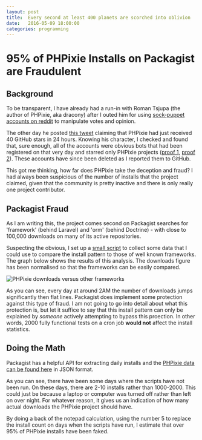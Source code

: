 ```yaml
---
layout: post
title:  Every second at least 400 planets are scorched into oblivion
date:   2016-05-09 18:00:00
categories: programming
---
```


# 95% of PHPixie Installs on Packagist are Fraudulent

## Background

To be transparent, I have already had a run-in with Roman Tsjupa (the author of PHPixie, aka dracony) after I outed him for using [sock-puppet accounts on reddit](https://gist.github.com/AndrewCarterUK/96bf6fae02ef8b93f93b) to manipulate votes and opinion. 

The other day he posted [this tweet](https://twitter.com/dracony_gimp/status/727790568420585472) claiming that PHPixie had just received 40 GitHub stars in 24 hours. Knowing his character, I checked and found that, sure enough, all of the accounts were obvious bots that had been registered on that very day and starred only PHPixie projects ([proof 1](http://web.archive.org/web/20160505151735/https://github.com/PHPixie/Project/stargazers), [proof 2](http://web.archive.org/web/20160505151948/https://github.com/khalilschimmel)). These accounts have since been deleted as I reported them to GitHub.

This got me thinking, how far does PHPixie take the deception and fraud? I had always been suspicious of the number of installs that the project claimed, given that the community is pretty inactive and there is only really one project contributor.

## Packagist Fraud

As I am writing this, the project comes second on Packagist searches for 'framework' (behind Laravel) and 'orm' (behind Doctrine) - with close to 100,000 downloads on many of its active repositories.

Suspecting the obvious, I set up a [small script](https://gist.github.com/AndrewCarterUK/038c84082a4d5ab6fd8c129786827ac7) to collect some data that I could use to compare the install pattern to those of well known frameworks. The graph below shows the results of this analysis. The downloads figure has been normalised so that the frameworks can be easily compared.

![PHPixie downloads versus other frameworks](https://res.cloudinary.com/andrewcarteruk/image/upload/v1462803037/phpixie_rr1cso.png)

As you can see, every day at around 2AM the number of downloads jumps significantly then flat lines. Packagist does implement some protection against this type of fraud. I am not going to go into detail about what this protection is, but let it suffice to say that this install pattern can only be explained by _someone_ actively attempting to bypass this proection. In other words, 2000 fully functional tests on a cron job **would not** affect the install statistics.

## Doing the Math

Packagist has a helpful API for extracting daily installs and the [PHPixie data can be found here](http://web.archive.org/web/20160509134416/https://packagist.org/packages/phpixie/framework/stats/all.json?average=daily) in JSON format.

As you can see, there have been some days where the scripts have not been run. On these days, there are 2-10 installs rather than 1000-2000. This could just be because a laptop or computer was turned off rather than left on over night. For whatever reason, it gives us an indication of how many actual downloads the PHPixie project should have.

By doing a back of the notepad calculation, using the number 5 to replace the install count on days when the scripts have run, I estimate that over 95% of PHPixie installs have been faked.

